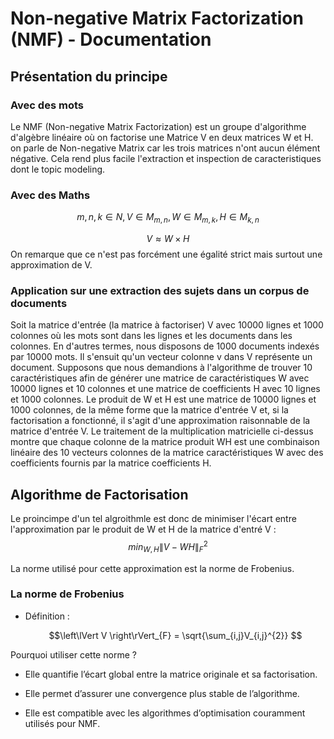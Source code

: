 # Non-negative Matrix Factorization (NMF) - Documentation  

## Présentation du principe

### Avec des mots

Le NMF (Non-negative Matrix Factorization) est un groupe d'algorithme d'algèbre linéaire où on factorise une Matrice V en deux matrices W et H. on parle de Non-negative Matrix car les trois matrices n'ont aucun élément négative. Cela rend plus facile l'extraction et inspection de caracteristiques dont le topic modeling.

### Avec des Maths

$$ m,n,k \in N , V \in M_{m,n}, W \in M_{m,k} , H \in M_{k,n} $$

$$ V \approx W \times H$$
On remarque que ce n'est pas forcément une égalité strict mais surtout une approximation de V.

### Application sur une extraction des sujets dans un corpus de documents

Soit la matrice d'entrée (la matrice à factoriser) V avec 10000 lignes et 1000 colonnes où les mots sont dans les lignes et les documents dans les colonnes. En d'autres termes, nous disposons de 1000 documents indexés par 10000 mots. Il s'ensuit qu'un vecteur colonne v dans V représente un document.
Supposons que nous demandions à l'algorithme de trouver 10 caractéristiques afin de générer une matrice de caractéristiques W avec 10000 lignes et 10 colonnes et une matrice de coefficients H avec 10 lignes et 1000 colonnes.
Le produit de W et H est une matrice de 10000 lignes et 1000 colonnes, de la même forme que la matrice d'entrée V et, si la factorisation a fonctionné, il s'agit d'une approximation raisonnable de la matrice d'entrée V.
Le traitement de la multiplication matricielle ci-dessus montre que chaque colonne de la matrice produit WH est une combinaison linéaire des 10 vecteurs colonnes de la matrice caractéristiques W avec des coefficients fournis par la matrice coefficients H.



## Algorithme de Factorisation

Le proincimpe d'un tel algroithmle est donc de minimiser l'écart entre l'approximation par le produit de W et H de la matrice d'entré V :
$$min_{W,H} \left\lVert V- WH \right\rVert_{F}^{2}$$

La norme utilisé pour cette approximation est la norme de Frobenius.

### La norme de Frobenius

- Définition :

    $$\left\lVert V \right\rVert_{F} = \sqrt{\sum_{i,j}V_{i,j}^{2}} $$

Pourquoi utiliser cette norme ?

- Elle quantifie l’écart global entre la matrice originale et sa factorisation.

- Elle permet d’assurer une convergence plus stable de l’algorithme.

- Elle est compatible avec les algorithmes d’optimisation couramment utilisés pour NMF.